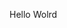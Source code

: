 Hello Wolrd

















































































































































































































































































































































































































































































































































































































































































































































































































































































































































































































































































































































































































































































































































































































































































































































































































































































































































































































































































































































































































































































































































































































































































































































































































































































































































































































































































































































































































































































































































































































































































































































































































































































































































































































































































































































































































































































































































































